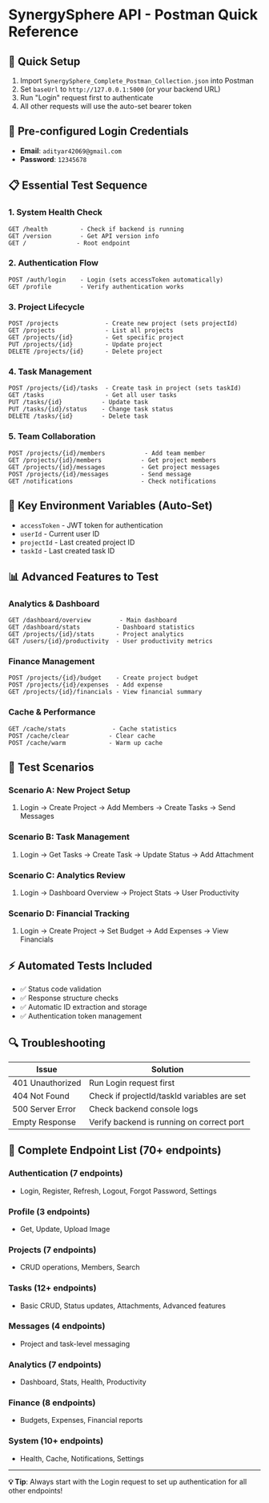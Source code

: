 # SynergySphere API - Postman Quick Reference

## 🚀 Quick Setup
1. Import `SynergySphere_Complete_Postman_Collection.json` into Postman
2. Set `baseUrl` to `http://127.0.0.1:5000` (or your backend URL)
3. Run "Login" request first to authenticate
4. All other requests will use the auto-set bearer token

## 🔑 Pre-configured Login Credentials
- **Email**: `adityar42069@gmail.com`
- **Password**: `12345678`

## 📋 Essential Test Sequence

### 1. System Health Check
```
GET /health         - Check if backend is running
GET /version        - Get API version info
GET /              - Root endpoint
```

### 2. Authentication Flow
```
POST /auth/login    - Login (sets accessToken automatically)
GET /profile        - Verify authentication works
```

### 3. Project Lifecycle
```
POST /projects             - Create new project (sets projectId)
GET /projects              - List all projects
GET /projects/{id}         - Get specific project
PUT /projects/{id}         - Update project
DELETE /projects/{id}      - Delete project
```

### 4. Task Management
```
POST /projects/{id}/tasks  - Create task in project (sets taskId)
GET /tasks                 - Get all user tasks
PUT /tasks/{id}           - Update task
PUT /tasks/{id}/status    - Change task status
DELETE /tasks/{id}        - Delete task
```

### 5. Team Collaboration
```
POST /projects/{id}/members           - Add team member
GET /projects/{id}/members           - Get project members
GET /projects/{id}/messages          - Get project messages
POST /projects/{id}/messages         - Send message
GET /notifications                   - Check notifications
```

## 🔧 Key Environment Variables (Auto-Set)
- `accessToken` - JWT token for authentication
- `userId` - Current user ID
- `projectId` - Last created project ID  
- `taskId` - Last created task ID

## 📊 Advanced Features to Test

### Analytics & Dashboard
```
GET /dashboard/overview        - Main dashboard
GET /dashboard/stats          - Dashboard statistics
GET /projects/{id}/stats      - Project analytics
GET /users/{id}/productivity  - User productivity metrics
```

### Finance Management
```
POST /projects/{id}/budget    - Create project budget
POST /projects/{id}/expenses  - Add expense
GET /projects/{id}/financials - View financial summary
```

### Cache & Performance
```
GET /cache/stats             - Cache statistics
POST /cache/clear           - Clear cache
POST /cache/warm            - Warm up cache
```

## 🧪 Test Scenarios

### Scenario A: New Project Setup
1. Login → Create Project → Add Members → Create Tasks → Send Messages

### Scenario B: Task Management
1. Login → Get Tasks → Create Task → Update Status → Add Attachment

### Scenario C: Analytics Review
1. Login → Dashboard Overview → Project Stats → User Productivity

### Scenario D: Financial Tracking
1. Login → Create Project → Set Budget → Add Expenses → View Financials

## ⚡ Automated Tests Included
- ✅ Status code validation
- ✅ Response structure checks
- ✅ Automatic ID extraction and storage
- ✅ Authentication token management

## 🔍 Troubleshooting

| Issue | Solution |
|-------|----------|
| 401 Unauthorized | Run Login request first |
| 404 Not Found | Check if projectId/taskId variables are set |
| 500 Server Error | Check backend console logs |
| Empty Response | Verify backend is running on correct port |

## 📁 Complete Endpoint List (70+ endpoints)

### Authentication (7 endpoints)
- Login, Register, Refresh, Logout, Forgot Password, Settings

### Profile (3 endpoints) 
- Get, Update, Upload Image

### Projects (7 endpoints)
- CRUD operations, Members, Search

### Tasks (12+ endpoints)
- Basic CRUD, Status updates, Attachments, Advanced features

### Messages (4 endpoints)
- Project and task-level messaging

### Analytics (7 endpoints)
- Dashboard, Stats, Health, Productivity

### Finance (8 endpoints)
- Budgets, Expenses, Financial reports

### System (10+ endpoints)
- Health, Cache, Notifications, Settings

---

**💡 Tip**: Always start with the Login request to set up authentication for all other endpoints!